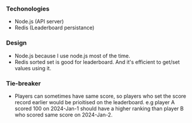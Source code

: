### Techonologies

- Node.js (API server)
- Redis (Leaderboard persistance)

### Design

- Node.js because I use node.js most of the time.
- Redis sorted set is good for leaderboard. And it's efficient to get/set values using it.

### Tie-breaker

- Players can sometimes have same score, so players who set the score record earlier would be prioitised on the leaderboard. e.g player A scored 100 on 2024-Jan-1 should have a higher ranking than player B who scored same score on 2024-Jan-2.

